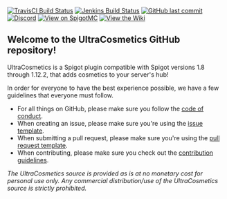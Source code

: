 [![TravisCI Build Status](https://travis-ci.org/iSach/UltraCosmetics.svg?branch=master)](https://travis-ci.org/iSach/UltraCosmetics)
[![Jenkins Build Status](https://img.shields.io/jenkins/s/https/ci.isach.be/job/Ultra%20Cosmetics.svg)](https://ci.isach.be/job/Ultra%20Cosmetics/)
[![GitHub last commit](https://img.shields.io/github/last-commit/iSach/UltraCosmetics.svg)](https://github.com/iSach/UltraCosmetics/commits/master)
[![Discord](https://img.shields.io/badge/chat-on%20discord-blue.svg)](http://discord.me/ucsupport/)
[![View on SpigotMC](https://img.shields.io/badge/view-on%20spigotmc-orange.svg)](https://www.spigotmc.org/resources/10905/)
[![View the Wiki](https://img.shields.io/badge/view-the%20wiki-ff68b4.svg)](https://github.com/iSach/UltraCosmetics/wiki/)

## Welcome to the UltraCosmetics GitHub repository!
UltraCosmetics is a Spigot plugin compatible with Spigot versions 1.8 through 1.12.2, that adds cosmetics to your server's hub!

In order for everyone to have the best experience possible, we have a few guidelines that everyone must follow.    
- For all things on GitHub, please make sure you follow the [code of conduct](https://github.com/iSach/UltraCosmetics/blob/master/CODE_OF_CONDUCT.md).  
- When creating an issue, please make sure you're using the [issue template](https://github.com/iSach/UltraCosmetics/blob/master/ISSUE_TEMPLATE.md).  
- When submitting a pull request, please make sure you're using the [pull request template](https://github.com/iSach/UltraCosmetics/blob/master/PULL_REQUEST_TEMPLATE.md).
- When contributing, please make sure you check out the [contribution guidelines](https://github.com/iSach/UltraCosmetics/blob/master/CONTRIBUTING.md).  

*The UltraCosmetics source is provided as is at no monetary cost for personal use only. Any commercial distribution/use of the UltraCosmetics source is strictly prohibited.*